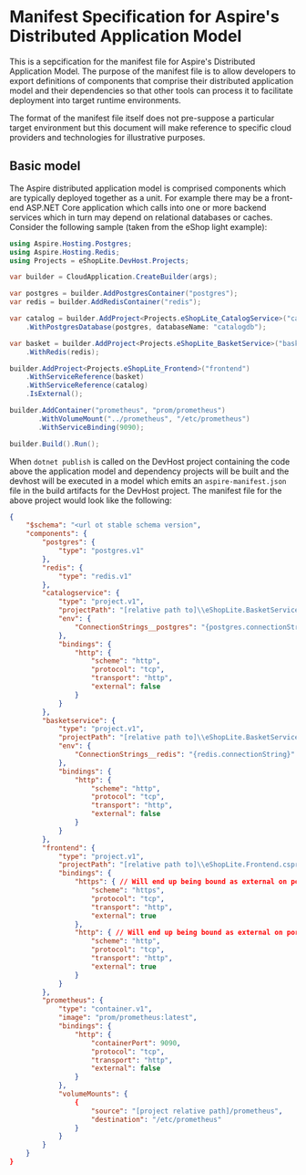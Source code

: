 # Manifest Specification for Aspire's Distributed Application Model

This is a sepcification for the manifest file for Aspire's Distributed Application Model. The purpose of the manifest file is to allow developers to export definitions of components that comprise their distributed application model and their dependencies so that other tools can process it to facilitate deployment into target runtime environments.

The format of the manifest file itself does not pre-suppose a particular target environment but this document will make reference to specific cloud providers and technologies for illustrative purposes.

## Basic model

The Aspire distributed application model is comprised components which are typically deployed together as a unit. For example there may be a front-end ASP.NET Core application which calls into one or more backend services which in turn may depend on relational databases or caches. Consider the following sample (taken from the eShop light example):

```csharp
using Aspire.Hosting.Postgres;
using Aspire.Hosting.Redis;
using Projects = eShopLite.DevHost.Projects;

var builder = CloudApplication.CreateBuilder(args);

var postgres = builder.AddPostgresContainer("postgres");
var redis = builder.AddRedisContainer("redis");

var catalog = builder.AddProject<Projects.eShopLite_CatalogService>("catalogservice")
    .WithPostgresDatabase(postgres, databaseName: "catalogdb");

var basket = builder.AddProject<Projects.eShopLite_BasketService>("basketservice")
    .WithRedis(redis);

builder.AddProject<Projects.eShopLite_Frontend>("frontend")
    .WithServiceReference(basket)
    .WithServiceReference(catalog)
    .IsExternal();

builder.AddContainer("prometheus", "prom/prometheus")
       .WithVolumeMount("../prometheus", "/etc/prometheus")
       .WithServiceBinding(9090);

builder.Build().Run();
```

When ```dotnet publish``` is called on the DevHost project containing the code above the application model and dependency projects will be built and the devhost will be executed in a model which emits an ```aspire-manifest.json``` file in the build artifacts for the DevHost project. The manifest file for the above project would look like the following:

```json
{
    "$schema": "<url ot stable schema version",
    "components": {
        "postgres": {
            "type": "postgres.v1"
        },
        "redis": {
            "type": "redis.v1"
        },
        "catalogservice": {
            "type": "project.v1",
            "projectPath": "[relative path to]\\eShopLite.BasketService.csproj",
            "env": {
                "ConnectionStrings__postgres": "{postgres.connectionString}"
            },
            "bindings": {
                "http": {
                    "scheme": "http",
                    "protocol": "tcp",
                    "transport": "http",
                    "external": false
                }
            }
        },
        "basketservice": {
            "type": "project.v1",
            "projectPath": "[relative path to]\\eShopLite.BasketService.csproj",
            "env": {
                "ConnectionStrings__redis": "{redis.connectionString}"
            },
            "bindings": {
                "http": {
                    "scheme": "http",
                    "protocol": "tcp",
                    "transport": "http",
                    "external": false
                }
            }
        },
        "frontend": {
            "type": "project.v1",
            "projectPath": "[relative path to]\\eShopLite.Frontend.csproj",
            "bindings": {
                "https": { // Will end up being bound as external on port 443, container port inferred from container image.
                    "scheme": "https",
                    "protocol": "tcp",
                    "transport": "http",
                    "external": true
                },
                "http": { // Will end up being bound as external on port 80, container port inferred from container image.
                    "scheme": "http",
                    "protocol": "tcp",
                    "transport": "http",
                    "external": true
                }
            }
        },
        "prometheus": {
            "type": "container.v1",
            "image": "prom/prometheus:latest",
            "bindings": {
                "http": {
                    "containerPort": 9090,
                    "protocol": "tcp",
                    "transport": "http",
                    "external": false
                }
            },
            "volumeMounts": {
                {
                    "source": "[project relative path]/prometheus",
                    "destination": "/etc/prometheus"
                }
            }
        }
    }
}
```
